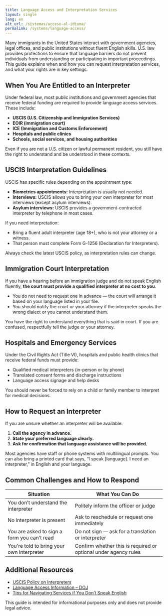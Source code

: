 ```yaml
---
title: Language Access and Interpretation Services
layout: single
lang: en
alt_url: /sistemas/acceso-al-idioma/
permalink: /systems/language-access/
---
```


Many immigrants in the United States interact with government agencies, legal offices, and public institutions without fluent English skills. U.S. law provides protections to ensure that language barriers do not prevent individuals from understanding or participating in important proceedings. This guide explains when and how you can request interpretation services, and what your rights are in key settings.

## When You Are Entitled to an Interpreter

Under federal law, most public institutions and government agencies that receive federal funding are required to provide language access services. These include:

- **USCIS (U.S. Citizenship and Immigration Services)**
- **EOIR (immigration court)**
- **ICE (Immigration and Customs Enforcement)**
- **Hospitals and public clinics**
- **Schools, social services, and housing authorities**

Even if you are not a U.S. citizen or lawful permanent resident, you still have the right to understand and be understood in these contexts.

## USCIS Interpretation Guidelines

USCIS has specific rules depending on the appointment type:

- **Biometrics appointments:** Interpretation is usually not needed.
- **Interviews:** USCIS allows you to bring your own interpreter for most interviews (except asylum interviews).
- **Asylum interviews:** USCIS provides a government-contracted interpreter by telephone in most cases.

If you need interpretation:
- Bring a fluent adult interpreter (age 18+), who is not your attorney or a witness.
- That person must complete Form G-1256 (Declaration for Interpreters).

Always check the latest USCIS policy, as interpretation rules can change.

## Immigration Court Interpretation

If you have a hearing before an immigration judge and do not speak English fluently, **the court must provide a qualified interpreter at no cost to you**.

- You do not need to request one in advance — the court will arrange it based on your language listed in your file.
- You should notify the court or your attorney if the interpreter speaks the wrong dialect or you cannot understand them.

You have the right to understand everything that is said in court. If you are confused, respectfully tell the judge or your attorney.

## Hospitals and Emergency Services

Under the Civil Rights Act (Title VI), hospitals and public health clinics that receive federal funds must provide:

- Qualified medical interpreters (in-person or by phone)
- Translated consent forms and discharge instructions
- Language access signage and help desks

You should never be forced to rely on a child or family member to interpret for medical decisions.

## How to Request an Interpreter

If you are unsure whether an interpreter will be available:

1. **Call the agency in advance.**
2. **State your preferred language clearly.**
3. **Ask for confirmation that language assistance will be provided.**

Most agencies have staff or phone systems with multilingual prompts. You can also bring a printed card that says, “I speak [language]. I need an interpreter,” in English and your language.

## Common Challenges and How to Respond

| Situation | What You Can Do |
|----------|------------------|
| You don’t understand the interpreter | Politely inform the officer or judge |
| No interpreter is present | Ask to reschedule or request one immediately |
| You are asked to sign a form you can’t read | Do not sign — ask for a translation or interpreter |
| You're told to bring your own interpreter | Confirm whether this is required or optional under agency rules |

## Additional Resources

- [USCIS Policy on Interpreters](https://www.uscis.gov/policy-manual/volume-1-part-e-chapter-6)
- [Language Access Information – DOJ](https://www.justice.gov/crt/fcs/TitleVI)
- [Tips for Navigating Services if You Don’t Speak English](https://www.lep.gov/)

This guide is intended for informational purposes only and does not provide legal advice.